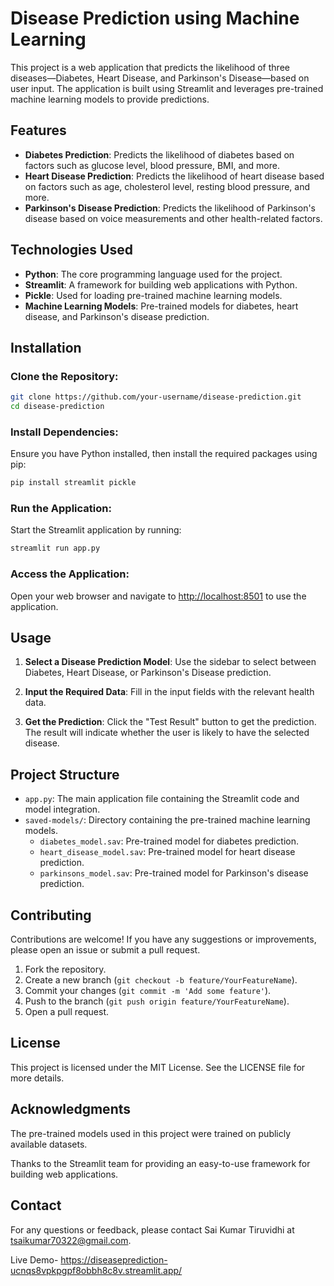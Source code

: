 # Disease Prediction using Machine Learning

This project is a web application that predicts the likelihood of three diseases—Diabetes, Heart Disease, and Parkinson's Disease—based on user input. The application is built using Streamlit and leverages pre-trained machine learning models to provide predictions.

## Features

- **Diabetes Prediction**: Predicts the likelihood of diabetes based on factors such as glucose level, blood pressure, BMI, and more.
- **Heart Disease Prediction**: Predicts the likelihood of heart disease based on factors such as age, cholesterol level, resting blood pressure, and more.
- **Parkinson's Disease Prediction**: Predicts the likelihood of Parkinson's disease based on voice measurements and other health-related factors.

## Technologies Used

- **Python**: The core programming language used for the project.
- **Streamlit**: A framework for building web applications with Python.
- **Pickle**: Used for loading pre-trained machine learning models.
- **Machine Learning Models**: Pre-trained models for diabetes, heart disease, and Parkinson's disease prediction.

## Installation

### Clone the Repository:

```bash
git clone https://github.com/your-username/disease-prediction.git
cd disease-prediction
```

### Install Dependencies:

Ensure you have Python installed, then install the required packages using pip:

```bash
pip install streamlit pickle
```

### Run the Application:

Start the Streamlit application by running:

```bash
streamlit run app.py
```

### Access the Application:

Open your web browser and navigate to [http://localhost:8501](http://localhost:8501) to use the application.

## Usage

1. **Select a Disease Prediction Model**:
   Use the sidebar to select between Diabetes, Heart Disease, or Parkinson's Disease prediction.

2. **Input the Required Data**:
   Fill in the input fields with the relevant health data.

3. **Get the Prediction**:
   Click the "Test Result" button to get the prediction. The result will indicate whether the user is likely to have the selected disease.

## Project Structure

- `app.py`: The main application file containing the Streamlit code and model integration.
- `saved-models/`: Directory containing the pre-trained machine learning models.
  - `diabetes_model.sav`: Pre-trained model for diabetes prediction.
  - `heart_disease_model.sav`: Pre-trained model for heart disease prediction.
  - `parkinsons_model.sav`: Pre-trained model for Parkinson's disease prediction.

## Contributing

Contributions are welcome! If you have any suggestions or improvements, please open an issue or submit a pull request.

1. Fork the repository.
2. Create a new branch (`git checkout -b feature/YourFeatureName`).
3. Commit your changes (`git commit -m 'Add some feature'`).
4. Push to the branch (`git push origin feature/YourFeatureName`).
5. Open a pull request.

## License

This project is licensed under the MIT License. See the LICENSE file for more details.

## Acknowledgments

The pre-trained models used in this project were trained on publicly available datasets.

Thanks to the Streamlit team for providing an easy-to-use framework for building web applications.

## Contact

For any questions or feedback, please contact Sai Kumar Tiruvidhi at tsaikumar70322@gmail.com.

Live Demo-
https://diseaseprediction-ucnqs8vpkpgpf8obbh8c8v.streamlit.app/
